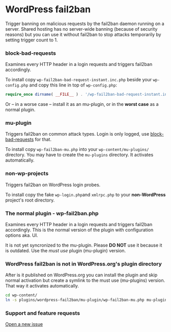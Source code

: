 # WordPress fail2ban

Trigger banning on malicious requests by the fail2ban daemon running on a server.
Shared hosting has no server-wide banning (because of security reasons)
but you can use it without fail2ban to stop attacks temporarily by setting trigger count to 1.

### block-bad-requests

Examines every HTTP header in a login requests and triggers fail2ban accordingly.

To install copy `wp-fail2ban-bad-request-instant.inc.php`
beside your `wp-config.php` and copy this line in top of `wp-config.php`:

```php
require_once dirname( __FILE__ ) . '/wp-fail2ban-bad-request-instant.inc.php';
```

Or – in a worse case – install it as an mu-plugin, or in the **worst case** as a normal plugin.

### mu-plugin

Triggers fail2ban on common attack types. Login is only logged, use
[block-bad-requests](https://github.com/szepeviktor/wordpress-fail2ban/blob/master/README.md#block-bad-requests)
for that.

To install copy `wp-fail2ban-mu.php` into your `wp-content/mu-plugins/` directory.
You may have to create the `mu-plugins` directory. It activates automatically.

### non-wp-projects

Triggers fail2ban on WordPress login probes.

To install copy the fake `wp-login.php`and `xmlrpc.php` to your **non-WordPress** project's root directory.

### The normal plugin - wp-fail2ban.php

Examines every HTTP header in a login requests and triggers fail2ban accordingly.
This is the normal version of the plugin with configuration options aka. UI.

It is not yet syncronized to the mu-plugin.
Please **DO NOT** use it because it is outdated. Use the *must use* plugin (mu-plugin) version.

### WordPress fail2ban is not in WordPress.org's plugin directory

After is it published on WordPress.org you can install the plugin and skip normal activation
but create a symlink to the must use (mu-plugins) version. That way it activates automatically.

```bash
cd wp-content/
ln -s plugins/wordpress-fail2ban/mu-plugin/wp-fail2ban-mu.php mu-plugins/
```

### Support and feature requests

[Open a new issue](https://github.com/szepeviktor/wordpress-fail2ban/issues/new)

